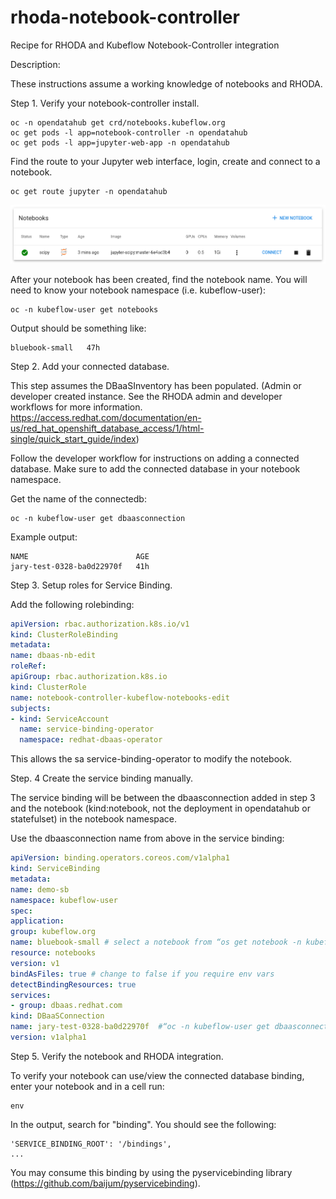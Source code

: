 # rhoda-notebook-controller
Recipe for RHODA and Kubeflow Notebook-Controller integration

Description:

These instructions assume a working knowledge of notebooks and RHODA.


Step 1. Verify your notebook-controller install.

```shell
oc -n opendatahub get crd/notebooks.kubeflow.org
oc get pods -l app=notebook-controller -n opendatahub
oc get pods -l app=jupyter-web-app -n opendatahub
```

Find the route to your Jupyter web interface, login, create and connect to a notebook.
```shell
oc get route jupyter -n opendatahub
```

![SciPy Notebook](assets/jwa-jupyter-scipy.png)

After your notebook has been created, find the notebook name. You will need to know your notebook namespace (i.e. kubeflow-user):
```shell
oc -n kubeflow-user get notebooks
```

Output should be something like:
```NAME             AGE
bluebook-small   47h
```

Step 2. Add your connected database.

This step assumes the DBaaSInventory has been populated. (Admin or developer created instance. See the RHODA admin and developer workflows for more information. https://access.redhat.com/documentation/en-us/red_hat_openshift_database_access/1/html-single/quick_start_guide/index)

Follow the developer workflow for instructions on adding a connected database. Make sure to add the connected database in your notebook namespace.

Get the name of the connectedb:
```shell
oc -n kubeflow-user get dbaasconnection
```
Example output:
```shell
NAME                        AGE
jary-test-0328-ba0d22970f   41h
```

Step 3.  Setup roles for Service Binding.

Add the following rolebinding:
```yaml
apiVersion: rbac.authorization.k8s.io/v1
kind: ClusterRoleBinding
metadata:
name: dbaas-nb-edit
roleRef:
apiGroup: rbac.authorization.k8s.io
kind: ClusterRole
name: notebook-controller-kubeflow-notebooks-edit
subjects:
- kind: ServiceAccount
  name: service-binding-operator
  namespace: redhat-dbaas-operator
```

This allows the sa service-binding-operator to modify the notebook. 

Step. 4 Create the service binding manually. 

The service binding will be between the dbaasconnection added in step 3 and the notebook (kind:notebook, not the deployment in opendatahub or statefulset) in the notebook namespace.

Use the dbaasconnection name from above in the service binding:

```yaml
apiVersion: binding.operators.coreos.com/v1alpha1
kind: ServiceBinding
metadata:
name: demo-sb
namespace: kubeflow-user
spec:
application:
group: kubeflow.org
name: bluebook-small # select a notebook from “os get notebook -n kubeflow-user”
resource: notebooks
version: v1
bindAsFiles: true # change to false if you require env vars
detectBindingResources: true
services:
- group: dbaas.redhat.com
kind: DBaaSConnection
name: jary-test-0328-ba0d22970f  #“oc -n kubeflow-user get dbaasconnection”
version: v1alpha1
```

Step 5. Verify the notebook and RHODA integration.

To verify your notebook can use/view the connected database binding, enter your notebook and in a cell run:
```shell
env
```

In the output, search for "binding". You should see the following:
```asciidoc
'SERVICE_BINDING_ROOT': '/bindings',
...
```

You may consume this binding by using the pyservicebinding library (https://github.com/baijum/pyservicebinding). 
